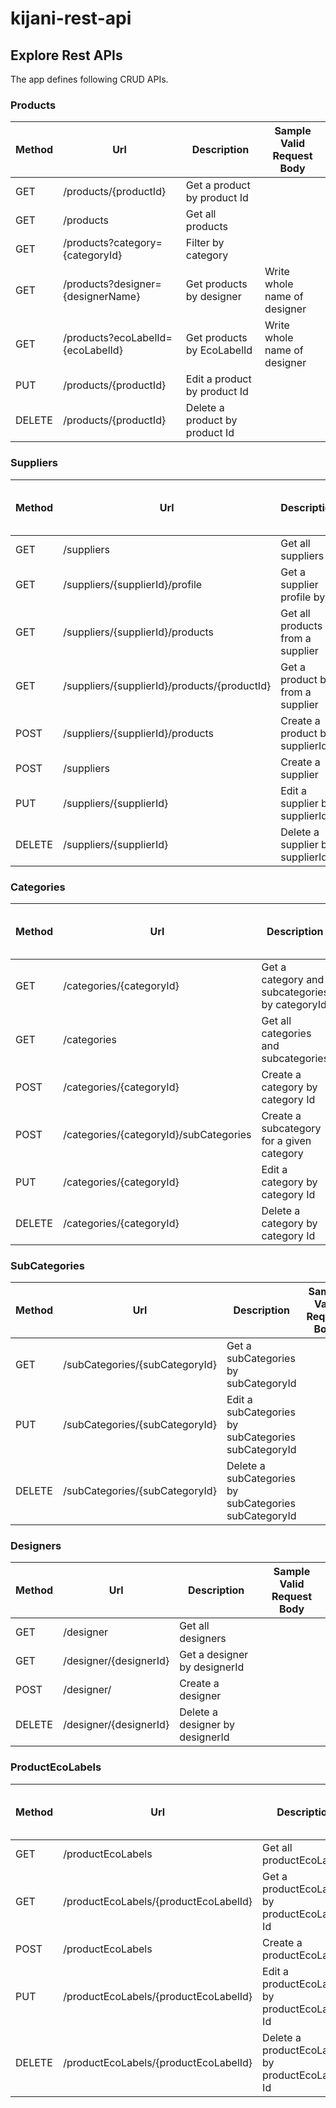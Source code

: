 # kijani-rest-api

## Explore Rest APIs

The app defines following CRUD APIs.

### Products


| Method | Url                                 | Description                    | Sample Valid Request Body    |
|--------|-------------------------------------|--------------------------------|------------------------------|
| GET    | /products/{productId}               | Get a product by product Id    |                              |
| GET    | /products                           | Get all products               |                              |
| GET    | /products?category={categoryId}     | Filter by category             |                              |
| GET    | /products?designer={designerName}   | Get products by designer       | Write whole name of designer |
| GET    | /products?ecoLabelId={ecoLabelId}   | Get products by EcoLabelId     | Write whole name of designer |
| PUT    | /products/{productId}               | Edit a product by product Id   |                              |
| DELETE | /products/{productId}               | Delete a product by product Id |                              |

### Suppliers

| Method | Url                                          | Description                      | Sample Valid Request Body |
|--------|----------------------------------------------|----------------------------------|---------------------------|
| GET    | /suppliers                                   | Get all suppliers                |                           |
| GET    | /suppliers/{supplierId}/profile              | Get a supplier profile by Id     |                           |
| GET    | /suppliers/{supplierId}/products             | Get all products from a supplier |                           |
| GET    | /suppliers/{supplierId}/products/{productId} | Get a product by from a supplier |                           |
| POST   | /suppliers/{supplierId}/products             | Create a product by supplierId   |                           |
| POST   | /suppliers                                   | Create a supplier                |                           |
| PUT    | /suppliers/{supplierId}                      | Edit a supplier by supplierId    |                           |
| DELETE | /suppliers/{supplierId}                      | Delete a supplier by supplierId  |                           |

### Categories

| Method | Url                                    | Description                                    | Sample Valid Request Body |
|--------|----------------------------------------|------------------------------------------------|---------------------------|
| GET    | /categories/{categoryId}               | Get a category and subcategories by categoryId |                           |
| GET    | /categories                            | Get all categories and subcategories           |                           |
| POST   | /categories/{categoryId}               | Create a category by category Id               |                           |
| POST   | /categories/{categoryId}/subCategories | Create a subcategory for a given category      |                           |
| PUT    | /categories/{categoryId}               | Edit a category by category Id                 |                           |
| DELETE | /categories/{categoryId}               | Delete a category by category Id               |                           |

### SubCategories

| Method | Url                             | Description                                           | Sample Valid Request Body |
|--------|---------------------------------|-------------------------------------------------------|---------------------------|
| GET    | /subCategories/{subCategoryId}  | Get a subCategories by subCategoryId                  |                           |
| PUT    | /subCategories/{subCategoryId}  | Edit a subCategories by subCategories subCategoryId   |                           |
| DELETE | /subCategories/{subCategoryId}  | Delete a subCategories by subCategories subCategoryId |                           |

### Designers

| Method | Url                    | Description                     | Sample Valid Request Body |
|--------|------------------------|---------------------------------|---------------------------|
| GET    | /designer              | Get all designers               |                           |
| GET    | /designer/{designerId} | Get a designer by designerId    |                           |
| POST   | /designer/             | Create a designer               |                           |
| DELETE | /designer/{designerId} | Delete a designer by designerId |                           |


### ProductEcoLabels

| Method | Url                                   | Description                                    | Sample Valid Request Body |
|--------|---------------------------------------|------------------------------------------------|---------------------------|
| GET    | /productEcoLabels                     | Get all productEcoLabels                       |                           |
| GET    | /productEcoLabels/{productEcoLabelId} | Get a productEcoLabel by productEcoLabel Id    |                           |
| POST   | /productEcoLabels                     | Create a productEcoLabel                       |                           |
| PUT    | /productEcoLabels/{productEcoLabelId} | Edit a productEcoLabel by productEcoLabel Id   |                           |
| DELETE | /productEcoLabels/{productEcoLabelId} | Delete a productEcoLabel by productEcoLabel Id |                           |
